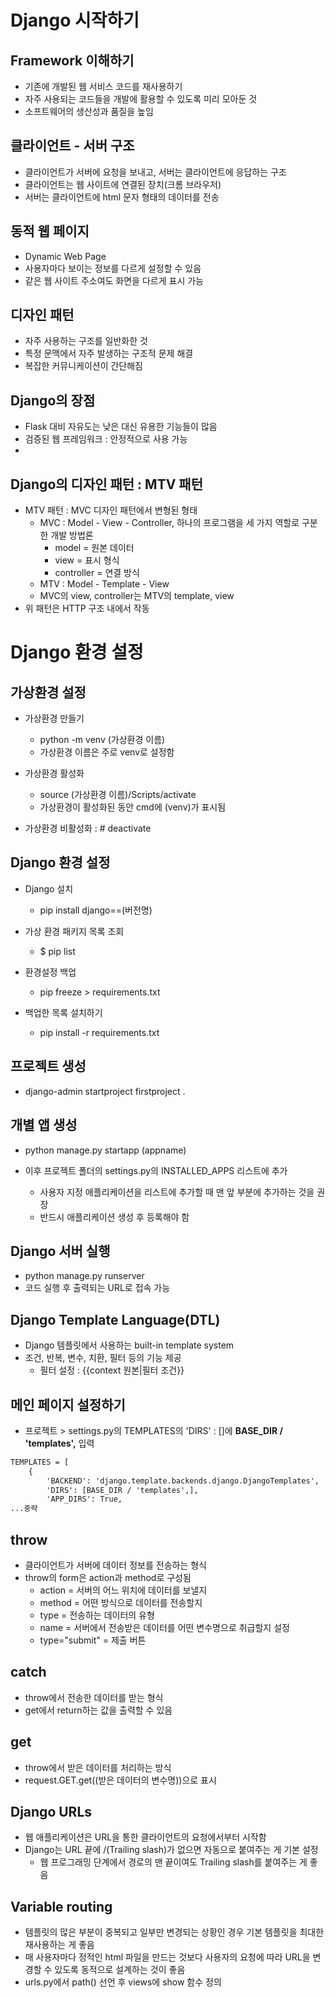 # Django 시작하기

## Framework 이해하기

- 기존에 개발된 웹 서비스 코드를 재사용하기
- 자주 사용되는 코드들을 개발에 활용할 수 있도록 미리 모아둔 것
- 소프트웨어의 생산성과 품질을 높임

## 클라이언트 - 서버 구조

- 클라이언트가 서버에 요청을 보내고, 서버는 클라이언트에 응답하는 구조
- 클라이언트는 웹 사이트에 연결된 장치(크롬 브라우저)
- 서버는 클라이언트에 html 문자 형태의 데이터를 전송

## 동적 웹 페이지

- Dynamic Web Page
- 사용자마다 보이는 정보를 다르게 설정할 수 있음
- 같은 웹 사이트 주소여도 화면을 다르게 표시 가능

## 디자인 패턴

- 자주 사용하는 구조를 일반화한 것
- 특정 문맥에서 자주 발생하는 구조적 문제 해결
- 복잡한 커뮤니케이션이 간단해짐

## Django의 장점

- Flask 대비 자유도는 낮은 대신 유용한 기능들이 많음
- 검증된 웹 프레임워크 : 안정적으로 사용 가능
- 
## Django의 디자인 패턴 :  MTV 패턴

- MTV 패턴 : MVC 디자인 패턴에서 변형된 형태
  - MVC : Model - View - Controller, 하나의 프로그램을 세 가지 역할로 구분한 개발 방법론
    - model = 원본 데이터
    - view = 표시 형식
    - controller = 연결 방식
  - MTV : Model - Template - View
  - MVC의 view, controller는 MTV의 template, view
- 위 패턴은 HTTP 구조 내에서 작동

# Django 환경 설정
  
## 가상환경 설정
- 가상환경 만들기
  -  python -m venv (가상환경 이름)
  - 가상환경 이름은 주로 venv로 설정함
- 가상환경 활성화
  - source (가상환경 이름)/Scripts/activate
  - 가상환경이 활성화된 동안 cmd에 (venv)가 표시됨

- 가상환경 비활성화 : # deactivate

## Django 환경 설정 
- Django 설치
  - pip install django==(버전명)

- 가상 환경 패키지 목록 조회
  - $ pip list

- 환경설정 백업
  - pip freeze > requirements.txt

- 백업한 목록 설치하기
  - pip install -r requirements.txt

## 프로젝트 생성
- django-admin startproject firstproject .

## 개별 앱 생성
- python manage.py startapp (appname)

- 이후 프로젝트 폴더의 settings.py의 INSTALLED_APPS 리스트에 추가
  - 사용자 지정 애플리케이션을 리스트에 추가할 때 맨 앞 부분에 추가하는 것을 권장
  - 반드시 애플리케이션 생성 후 등록해야 함

## Django 서버 실행

- python manage.py runserver
- 코드 실행 후 출력되는 URL로 접속 가능


## Django Template Language(DTL)

- Django 템플릿에서 사용하는 built-in template system
- 조건, 반복, 변수, 치환, 필터 등의 기능 제공
  - 필터 설정 : {{context 원본|필터 조건}}

## 메인 페이지 설정하기

- 프로젝트 > settings.py의 TEMPLATES의 'DIRS' : []에 __BASE_DIR / 'templates',__ 입력

```html
TEMPLATES = [
    {
        'BACKEND': 'django.template.backends.django.DjangoTemplates',
        'DIRS': [BASE_DIR / 'templates',],
        'APP_DIRS': True,
...중략
```

## throw

- 클라이언트가 서버에 데이터 정보를 전송하는 형식
- throw의 form은 action과 method로 구성됨
  - action = 서버의 어느 위치에 데이터를 보낼지
  - method = 어떤 방식으로 데이터를 전송할지
  - type = 전송하는 데이터의 유형
  - name = 서버에서 전송받은 데이터를 어떤 변수명으로 취급할지 설정
  - type="submit" = 제출 버튼

## catch

- throw에서 전송한 데이터를 받는 형식
- get에서 return하는 값을 출력할 수 있음

## get

- throw에서 받은 데이터를 처리하는 방식
- request.GET.get((받은 데이터의 변수명))으로 표시

## Django URLs

- 웹 애플리케이션은 URL을 통한 클라이언트의 요청에서부터 시작함
- Django는 URL 끝에 /(Trailing slash)가 없으면 자동으로 붙여주는 게 기본 설정
  - 웹 프로그래밍 단계에서 경로의 맨 끝이여도 Trailing slash를 붙여주는 게 좋음

## Variable routing

- 템플릿의 많은 부분이 중복되고 일부만 변경되는 상황인 경우 기본 템플릿을 최대한 재사용하는 게 좋음
- 매 사용자마다 정적인 html 파일을 만드는 것보다 사용자의 요청에 따라 URL을 변경할 수 있도록 동적으로 설계하는 것이 좋음
- urls.py에서 path() 선언 후 views에 show 함수 정의